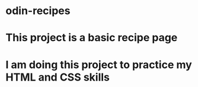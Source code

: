 # odin-recipes
# This project is a basic recipe page
# I am doing this project to practice my HTML and CSS skills
